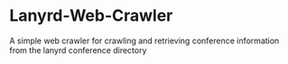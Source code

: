 Lanyrd-Web-Crawler
==================

A simple web crawler for crawling and retrieving conference information from the lanyrd conference directory
